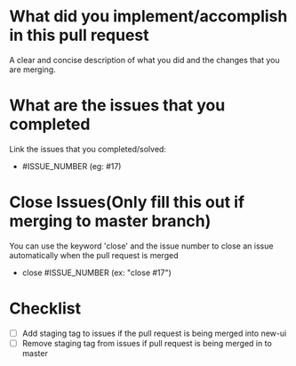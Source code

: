 # What did you implement/accomplish in this pull request
A clear and concise description of what you did and the changes that you are merging.

# What are the issues that you completed
Link the issues that you completed/solved:
- #ISSUE_NUMBER (eg: #17)

# Close Issues(Only fill this out if merging to master branch)
You can use the keyword 'close' and the issue number to close an issue automatically when the pull request is merged
- close #ISSUE_NUMBER (ex: "close #17")

# Checklist
- [ ] Add staging tag to issues if the pull request is being merged into new-ui
- [ ] Remove staging tag from issues if pull request is being merged in to master

